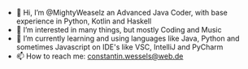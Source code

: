 - 👋 Hi, I’m @MightyWeaselz an Advanced Java Coder, with base experience in Python, Kotlin and Haskell
- 👀 I’m interested in many things, but mostly Coding and Music
- 🌱 I’m currently learning and using languages like Java, Python and sometimes Javascript on IDE's like VSC, IntelliJ and PyCharm
- 📫 How to reach me: constantin.wessels@web.de

<!---
MightyWeaselz/MightyWeaselz is a ✨ special ✨ repository because its `README.md` (this file) appears on your GitHub profile.
You can click the Preview link to take a look at your changes.
--->
